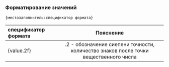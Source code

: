 ### Форматирование значений
`{местозаполнитель:спецификатор формата}`

| спецификатор формата |                                      Пояснение                                       |
|:---------------------|:------------------------------------------------------------------------------------:|
| {value.2f}           | .2 - обозначение сиепени точности, количество знаков после точки вещественного числа |
